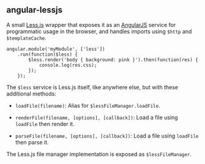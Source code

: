 ## angular-lessjs

A small [Less.js] wrapper that exposes it as an [AngularJS] service for
programmatic usage in the browser, and handles imports using `$http` and
`$templateCache`.

    angular.module('myModule', ['less'])
        .run(function($less) {
            $less.render('body { background: pink }').then(function(res) {
                console.log(res.css);
            });
        });

The `$less` service is Less.js itself, like anywhere else, but with these
additional methods:

 - `loadFile(filename)`:
   Alias for `$lessFileManager.loadFile`.

 - `renderFile(filename, [options], [callback])`:
   Load a file using `loadFile` then render it.

 - `parseFile(filename, [options], [callback])`:
   Load a file using `loadFile` then parse it.

The Less.js file manager implementation is exposed as `$lessFileManager`.

 [Less.js]: http://lesscss.org/
 [AngularJS]: https://angularjs.org/
